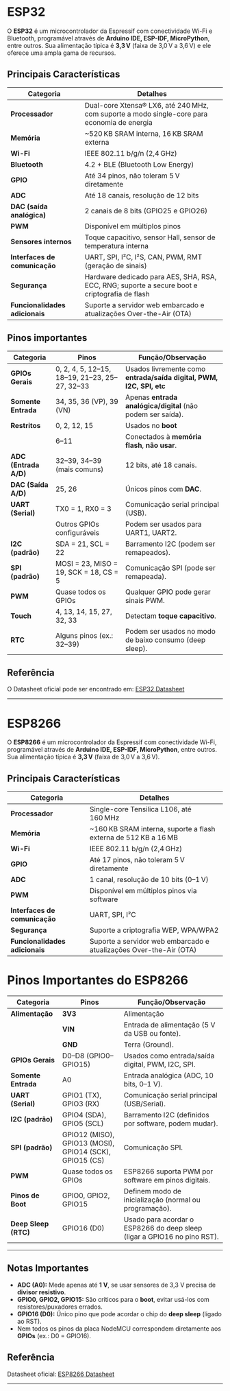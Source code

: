 # ESP32

O **ESP32** é um microcontrolador da Espressif com conectividade Wi-Fi e Bluetooth, programável através de **Arduino IDE, ESP-IDF, MicroPython**, entre outros. Sua alimentação típica é **3,3 V** (faixa de 3,0 V a 3,6 V) e ele oferece uma ampla gama de recursos.

## Principais Características

| **Categoria**                  | **Detalhes**                                                                                  |
|--------------------------------|-----------------------------------------------------------------------------------------------|
| **Processador**                | Dual-core Xtensa® LX6, até 240 MHz, com suporte a modo single-core para economia de energia   |
| **Memória**                    | ~520 KB SRAM interna, 16 KB SRAM externa                                                      |
| **Wi-Fi**                      | IEEE 802.11 b/g/n (2,4 GHz)                                                                   |
| **Bluetooth**                  | 4.2 + BLE (Bluetooth Low Energy)                                                              |
| **GPIO**                       | Até 34 pinos, não toleram 5 V diretamente                                                     |
| **ADC**                        | Até 18 canais, resolução de 12 bits                                                           |
| **DAC (saída analógica)**      | 2 canais de 8 bits (GPIO25 e GPIO26)                                                          |
| **PWM**                        | Disponível em múltiplos pinos                                                                 |
| **Sensores internos**          | Toque capacitivo, sensor Hall, sensor de temperatura interna                                  |
| **Interfaces de comunicação**  | UART, SPI, I²C, I²S, CAN, PWM, RMT (geração de sinais)                                        |
| **Segurança**                  | Hardware dedicado para AES, SHA, RSA, ECC, RNG; suporte a secure boot e criptografia de flash |
| **Funcionalidades adicionais** | Suporte a servidor web embarcado e atualizações Over-the-Air (OTA)                            |

## Pinos importantes

| **Categoria**        | **Pinos**                                     | **Função/Observação**                                                     |
|----------------------|-----------------------------------------------|---------------------------------------------------------------------------|
| **GPIOs Gerais**     | 0, 2, 4, 5, 12–15, 18–19, 21–23, 25–27, 32–33 | Usados livremente como **entrada/saída digital, PWM, I2C, SPI, etc**      |
| **Somente Entrada**  | 34, 35, 36 (VP), 39 (VN)                      | Apenas **entrada analógica/digital** (não podem ser saída).               |
| **Restritos**        | 0, 2, 12, 15                                  | Usados no **boot**                                                        |
|                      | 6–11                                          | Conectados à **memória flash**, **não usar**.                             |
| **ADC (Entrada A/D)**| 32–39, 34–39 (mais comuns)                    | 12 bits, até 18 canais.                                                   |
| **DAC (Saída A/D)**  | 25, 26                                        | Únicos pinos com **DAC**.                                                 |
| **UART (Serial)**    | TX0 = 1, RX0 = 3                              | Comunicação serial principal (USB).                                       |
|                      | Outros GPIOs configuráveis                    | Podem ser usados para UART1, UART2.                                       |
| **I2C (padrão)**     | SDA = 21, SCL = 22                            | Barramento I2C (podem ser remapeados).                                    |
| **SPI (padrão)**     | MOSI = 23, MISO = 19, SCK = 18, CS = 5        | Comunicação SPI (pode ser remapeada).                                     |
| **PWM**              | Quase todos os GPIOs                          | Qualquer GPIO pode gerar sinais PWM.                                      |
| **Touch**            | 4, 13, 14, 15, 27, 32, 33                     | Detectam **toque capacitivo**.                                            |
| **RTC**              | Alguns pinos (ex.: 32–39)                     | Podem ser usados no modo de baixo consumo (deep sleep).                   |


## Referência

O Datasheet oficial pode ser encontrado em: [ESP32 Datasheet](https://www.espressif.com/sites/default/files/documentation/esp32_datasheet_en.pdf)

---

# ESP8266

O **ESP8266** é um microcontrolador da Espressif com conectividade Wi-Fi, programável através de **Arduino IDE, ESP-IDF, MicroPython**, entre outros. Sua alimentação típica é **3,3 V** (faixa de 3,0 V a 3,6 V).

## Principais Características

| **Categoria**                  | **Detalhes**                                                       |
|--------------------------------|--------------------------------------------------------------------|
| **Processador**                | Single-core Tensilica L106, até 160 MHz                            |
| **Memória**                    | ~160 KB SRAM interna, suporte a flash externa de 512 KB a 16 MB    |
| **Wi-Fi**                      | IEEE 802.11 b/g/n (2,4 GHz)                                        |
| **GPIO**                       | Até 17 pinos, não toleram 5 V diretamente                          |
| **ADC**                        | 1 canal, resolução de 10 bits (0–1 V)                              |
| **PWM**                        | Disponível em múltiplos pinos via software                         |
| **Interfaces de comunicação**  | UART, SPI, I²C                                                     |
| **Segurança**                  | Suporte a criptografia WEP, WPA/WPA2                               |
| **Funcionalidades adicionais** | Suporte a servidor web embarcado e atualizações Over-the-Air (OTA) |

# Pinos Importantes do ESP8266

| **Categoria**         | **Pinos**                                               | **Função/Observação**                                                    |
|-----------------------|---------------------------------------------------------|--------------------------------------------------------------------------|
| **Alimentação**       | **3V3**                                                 | Alimentação                                                              |
|                       | **VIN**                                                 | Entrada de alimentação (5 V da USB ou fonte).                            |
|                       | **GND**                                                 | Terra (Ground).                                                          |
| **GPIOs Gerais**      | D0–D8 (GPIO0–GPIO15)                                    | Usados como entrada/saída digital, PWM, I2C, SPI.                        |
| **Somente Entrada**   | A0                                                      | Entrada analógica (ADC, 10 bits, 0–1 V).                                 |
| **UART (Serial)**     | GPIO1 (TX), GPIO3 (RX)                                  | Comunicação serial principal (USB/Serial).                               |
| **I2C (padrão)**      | GPIO4 (SDA), GPIO5 (SCL)                                | Barramento I2C (definidos por software, podem mudar).                    |
| **SPI (padrão)**      | GPIO12 (MISO), GPIO13 (MOSI), GPIO14 (SCK), GPIO15 (CS) | Comunicação SPI.                                                         |
| **PWM**               | Quase todos os GPIOs                                    | ESP8266 suporta PWM por software em pinos digitais.                      |
| **Pinos de Boot**     | GPIO0, GPIO2, GPIO15                                    | Definem modo de inicialização (normal ou programação).                   |
| **Deep Sleep (RTC)**  | GPIO16 (D0)                                             | Usado para acordar o ESP8266 do deep sleep (ligar a GPIO16 no pino RST). |

---

## Notas Importantes
- **ADC (A0):** Mede apenas até **1 V**, se usar sensores de 3,3 V precisa de **divisor resistivo**.  
- **GPIO0, GPIO2, GPIO15:** São críticos para o **boot**, evitar usá-los com resistores/puxadores errados.  
- **GPIO16 (D0):** Único pino que pode acordar o chip do **deep sleep** (ligado ao RST).  
- Nem todos os pinos da placa NodeMCU correspondem diretamente aos **GPIOs** (ex.: D0 = GPIO16).  

## Referência

Datasheet oficial: [ESP8266 Datasheet](https://www.espressif.com/sites/default/files/documentation/0a-esp8266ex_datasheet_en.pdf)

---